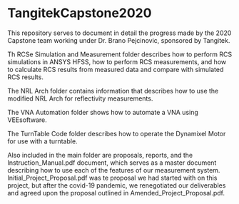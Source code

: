 # TangitekCapstone2020
This repository serves to document in detail the progress made by the 2020 Capstone team working under Dr. Brano Pejcinovic, sponsored by Tangitek. 

Th RCSe Simulation and Measurement folder describes how to perform RCS simulations in ANSYS HFSS, how to perform RCS measurements, and how to calculate RCS results from measured data and compare with simulated RCS results.  

The NRL Arch folder contains information that describes how to use the modified NRL Arch for reflectivity measurements. 

The VNA Automation folder shows how to automate a VNA using VEEsoftware. 

The TurnTable Code folder describes how to operate the Dynamixel Motor for use with a turntable.

Also included in the main folder are proposals, reports, and the Instruction_Manual.pdf document, which serves as a master document describing how to use each of the features of our measurement system. Initial_Project_Proposal.pdf was te proposal we had started with on this project, but after the covid-19 pandemic, we renegotiated our deliverables and agreed upon the proposal outlined in Amended_Project_Proposal.pdf.
